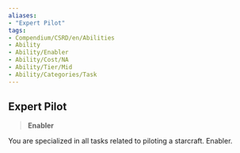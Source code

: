 ```yaml
---
aliases:
- "Expert Pilot"
tags:
- Compendium/CSRD/en/Abilities
- Ability
- Ability/Enabler
- Ability/Cost/NA
- Ability/Tier/Mid
- Ability/Categories/Task
---
```


  
## Expert Pilot  
>**Enabler**
  
You are specialized in all tasks related to piloting a starcraft. Enabler.